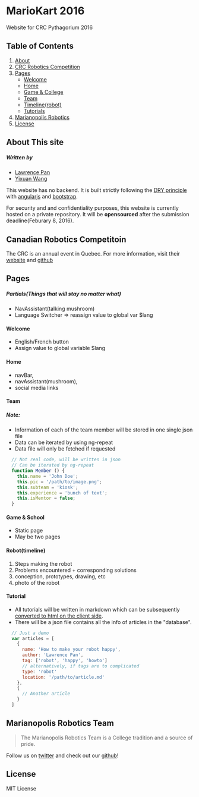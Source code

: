 # MarioKart 2016
Website for CRC Pythagorium 2016

## Table of Contents
1. [About](#about)
2. [CRC Robotics Competition](#crc)
3. [Pages](#pages)
   * [Welcome](#wel)
   * [Home](#home)
   * [Game & College](#game)
   * [Team](#team)
   * [Timeline(robot)](#rob)
   * [Tutorials](#tut)
4. [Marianopolis Robotics](#mari)
5. [License](#lic)

## About This site <a id="about"></a>
##### Written by 
* [Lawrence Pan](http://github.com/lorix-lpan "Lawrence's Github")
* [Yixuan Wang](http://github.com/yixuanwang "Yixuan's Github")

This website has no backend. It is built strictly following the [DRY
principle](https://en.wikipedia.org/wiki/Don%27t_repeat_yourself)
with [angularjs](https://angularjs.org/) and [bootstrap](http://getbootstrap.com/).

For security and and confidentiality purposes, this website is currently 
hosted on a private repository. It will be **opensourced** after the
submission deadline(Feburary 8, 2016).

## Canadian Robotics Competitoin <a id="crc"></a>
The CRC is an annual event in Quebec. For more information, visit their
[website](http://www.robo-crc.ca/en/about/) and
[github](https://github.com/robo-crc)


## Pages <a id="pages"></a>

##### Partials(Things that will stay no matter what)

* NavAssistant(talking mushroom)
* Language Switcher => reassign value to global var $lang


#### Welcome <a id="wel"></a>

* English/French button
* Assign value to global variable $lang

#### Home <a id="home"></a>

* navBar,
* navAssistant(mushroom),
* social media links

#### Team <a id="team"></a>

##### Note: 
* Information of each of the team member will be stored in one single json file
* Data can be iterated by using ng-repeat
* Data file will only be fetched if requested

```javascript
  // Not real code, will be written in json
  // Can be iterated by ng-repeat
  function Member () {
    this.name = 'John Doe';
    this.pic = '/path/to/image.png';
    this.subteam = 'kiosk';
    this.experience = 'bunch of text';
    this.isMentor = false;
  }
```

#### Game & School <a id="game"></a>

* Static page
* May be two pages

#### Robot(timeline) <a id="rob"></a>

1. Steps making the robot
2. Problems encountered + corresponding solutions
3. conception, prototypes, drawing, etc
4. photo of the robot

#### Tutorial <a id="tut" ></a>

* All tutorials will be written in markdown which can be subsequently
  [converted to html on the client side](https://github.com/Hypercubed/angular-marked). 
* There will be a json file contains all the info of articles in the "database".

```javascript
  // Just a demo
  var articles = [
    {
      name: 'How to make your robot happy',
      author: 'Lawrence Pan',
      tag: ['robot', 'happy', 'howto']
      // alternatively, if tags are to complicated
      type: 'robot'
      location: '/path/to/article.md'
    },
    {
      // Another article
    }
  ]
```


## Marianopolis Robotics Team <a id="mari"></a>
> The Marianopolis Robotics Team is a College tradition and a source of pride.

Follow us on [twitter](https://twitter.com/MariRobotics) and check out our 
[github](http://github.com/marianopolis-robotics)!

## License <a id="lic"></a>
MIT License

